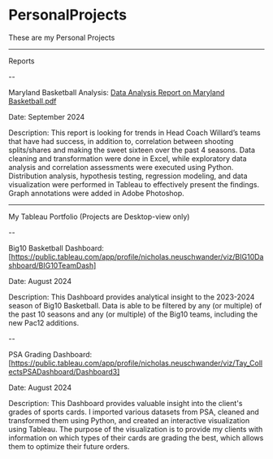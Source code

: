 # PersonalProjects

These are my Personal Projects

----

Reports

--

Maryland Basketball Analysis: [Data Analysis Report on Maryland Basketball.pdf](https://github.com/user-attachments/files/17216776/Data.Analysis.Report.on.Maryland.Basketball.pdf)

Date: September 2024

Description: This report is looking for trends in Head Coach Willard’s teams that have had success, in addition to, correlation between shooting splits/shares and making the sweet sixteen over the past 4 seasons. Data cleaning and transformation were done in Excel, while exploratory data analysis and correlation assessments were executed using Python. Distribution analysis, hypothesis testing, regression modeling, and data visualization were performed in Tableau to effectively present the findings. Graph annotations were added in Adobe Photoshop.



----


My Tableau Portfolio (Projects are Desktop-view only)


--


Big10 Basketball Dashboard: [https://public.tableau.com/app/profile/nicholas.neuschwander/viz/BIG10Dashboard/BIG10TeamDash]

Date: August 2024

Description: This Dashboard provides analytical insight to the 2023-2024 season of Big10 Basketball. Data is able to be filtered by any (or multiple) of the past 10 seasons and any (or multiple) of the Big10 teams, including the new Pac12 additions.

--


PSA Grading Dashboard: [https://public.tableau.com/app/profile/nicholas.neuschwander/viz/Tay_CollectsPSADashboard/Dashboard3]

Date: August 2024

Description: This Dashboard provides valuable insight into the client's grades of sports cards. I imported various datasets from PSA, cleaned and transformed them using Python, and created an interactive visualization using Tableau. The purpose of the visualization is to provide my clients with information on which types of their cards are grading the best, which allows them to optimize their future orders.
